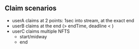 ## Claim scenarios

- userA claims at 2 points: 1sec into stream, at the exact end
- userB claims at the end (> endTime, deadline < )
- userC claims multiple NFTS
    - start/midway
    - end 